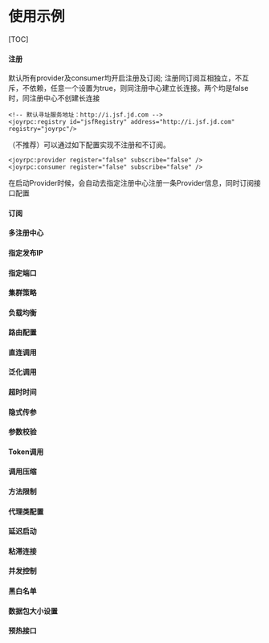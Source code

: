 使用示例
===
[TOC]


#### 注册

默认所有provider及consumer均开启注册及订阅; 
注册同订阅互相独立，不互斥，不依赖，任意一个设置为true，则同注册中心建立长连接。两个均是false时，同注册中心不创建长连接
````
<!-- 默认寻址服务地址：http://i.jsf.jd.com -->
<joyrpc:registry id="jsfRegistry" address="http://i.jsf.jd.com" registry="joyrpc"/>
````
（不推荐）可以通过如下配置实现不注册和不订阅。
````
<joyrpc:provider register="false" subscribe="false" />
<joyrpc:consumer register="false" subscribe="false" />
````
在启动Provider时候，会自动去指定注册中心注册一条Provider信息，同时订阅接口配置
#### 订阅
#### 多注册中心
#### 指定发布IP
#### 指定端口
#### 集群策略
#### 负载均衡
#### 路由配置
#### 直连调用
#### 泛化调用
#### 超时时间
#### 隐式传参
#### 参数校验
#### Token调用
#### 调用压缩
#### 方法限制
#### 代理类配置
#### 延迟启动
#### 粘滞连接
#### 并发控制
#### 黑白名单
#### 数据包大小设置
#### 预热接口